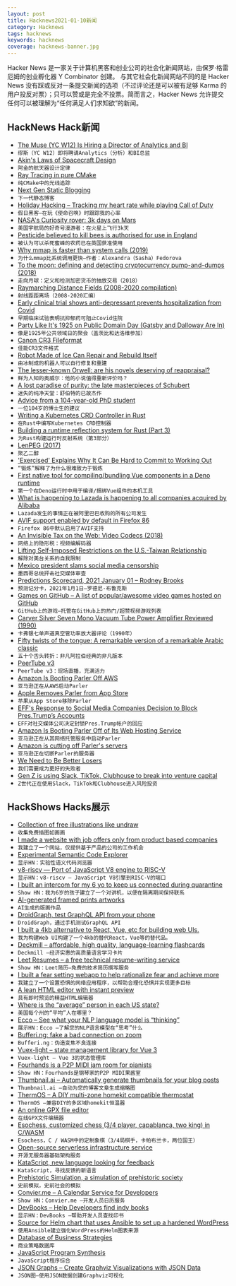 ```yaml
---
layout: post
title: Hacknews2021-01-10新闻
category: Hacknews
tags: hacknews
keywords: hacknews
coverage: hacknews-banner.jpg
---
```


Hacker News 是一家关于计算机黑客和创业公司的社会化新闻网站，由保罗·格雷厄姆的创业孵化器 Y Combinator 创建。
与其它社会化新闻网站不同的是 Hacker News 没有踩或反对一条提交新闻的选项（不过评论还是可以被有足够 Karma 的用户投反对票）；只可以赞或是完全不投票。简而言之，Hacker News 允许提交任何可以被理解为“任何满足人们求知欲”的新闻。

## HackNews Hack新闻


- [The Muse (YC W12) Is Hiring a Director of Analytics and BI](https://www.themuse.com/jobs/themuse/director-of-analytics-business-intelligence)
- `缪斯（YC W12）即将聘请Analytics（分析）和BI总监`
- [Akin's Laws of Spacecraft Design](http://spacecraft.ssl.umd.edu/akins_laws.html)
- `阿金的航天器设计定律`
- [Ray Tracing in pure CMake](https://64.github.io/cmake-raytracer/)
- `纯CMake中的光线追踪`
- [Next Gen Static Blogging](https://inoads.com/articles/2020-01-09-Next-Gen-Static-Blogging)
- `下一代静态博客`
- [Holiday Hacking – Tracking my heart rate while playing Call of Duty](https://jcdav.is/2021/01/04/Holiday-Hacking-COD-HR/)
- `假日黑客–在玩《使命召唤》时跟踪我的心率`
- [NASA's Curiosity rover: 3k days on Mars](https://www.bbc.com/news/science-environment-55562150)
- `美国宇航局的好奇号漫游者：在火星上飞行3k天`
- [Pesticide believed to kill bees is authorised for use in England](https://www.theguardian.com/environment/2021/jan/09/pesticide-believed-kill-bees-authorised-use-england-eu-farmers)
- `被认为可以杀死蜜蜂的农药已在英国获准使用`
- [Why mmap is faster than system calls (2019)](https://sasha-f.medium.com/why-mmap-is-faster-than-system-calls-24718e75ab37)
- `为什么mmap比系统调用更快–作者：Alexandra（Sasha）Fedorova`
- [To the moon: defining and detecting cryptocurrency pump-and-dumps (2018)](https://crimesciencejournal.biomedcentral.com/articles/10.1186/s40163-018-0093-5)
- `走向月球：定义和检测加密货币的抽放交易（2018）`
- [Raymarching Distance Fields (2008-2020 compilation)](https://iquilezles.org/www/articles/raymarchingdf/raymarchingdf.htm)
- `射线距距离场（2008-2020汇编）`
- [Early clinical trial shows anti-depressant prevents hospitalization from Covid](https://jamanetwork.com/journals/jama/fullarticle/2773108)
- `早期临床试验表明抗抑郁药可阻止Covid住院`
- [Party Like It's 1925 on Public Domain Day (Gatsby and Dalloway Are In)](https://www.npr.org/2021/01/01/951171599/party-like-its-1925-on-public-domain-day-gatsby-and-dalloway-are-in)
- `像是1925年公共领域日的聚会（盖茨比和达洛维参加）`
- [Canon CR3 Fileformat](https://github.com/lclevy/canon_cr3)
- `佳能CR3文件格式`
- [Robot Made of Ice Can Repair and Rebuild Itself](https://www.freethink.com/articles/robot-made-of-ice)
- `由冰制成的机器人可以自行修复和重建`
- [The lesser-known Orwell: are his novels deserving of reappraisal?](https://thecritic.co.uk/the-lesser-known-orwell-are-his-novels-deserving-of-reappraisal/)
- `鲜为人知的奥威尔：他的小说值得重新评价吗？`
- [A lost paradise of purity: the late masterpieces of Schubert](https://standpointmag.co.uk/a-lost-paradise-of-purity/)
- `迷失的纯净天堂：舒伯特的已故杰作`
- [Advice from a 104-year-old PhD student](https://www.bbc.com/reel/video/p090s793/advice-from-a-104-year-old-phd-student)
- `一位104岁的博士生的建议`
- [Writing a Kubernetes CRD Controller in Rust](http://technosophos.com/2019/08/07/writing-a-kubernetes-controller-in-rust.html)
- `在Rust中编写Kubernetes CRD控制器`
- [Building a runtime reflection system for Rust (Part 3)](https://www.osohq.com/post/runtime-reflection-pt-3)
- `为Rust构建运行时反射系统（第3部分）`
- [LenPEG (2017)](https://www.dangermouse.net/esoteric/lenpeg.html)
- `聚乙二醇`
- ['Exercised' Explains Why It Can Be Hard to Commit to Working Out](https://www.npr.org/2021/01/05/953249677/exercised-explains-why-it-can-be-hard-to-commit-to-working-out-and-why-we-should)
- `“锻炼”解释了为什么很难致力于锻炼`
- [First native tool for compiling/bundling Vue components in a Deno runtime](https://andrew-rehrig.medium.com/vno-a-vue-deno-love-story-a9dd4d130ac7)
- `第一个在Deno运行时中用于编译/捆绑Vue组件的本机工具`
- [What is happening to Lazada is happening to all companies acquired by Alibaba](https://thelowdown.momentum.asia/what-is-happening-to-lazada-is-happening-to-all-companies-acquired-by-alibaba/)
- `Lazada发生的事情正在被阿里巴巴收购的所有公司发生`
- [AVIF support enabled by default in Firefox 86](https://bugzilla.mozilla.org/show_bug.cgi?id=1682995)
- `Firefox 86中默认启用了AVIF支持`
- [An Invisible Tax on the Web: Video Codecs (2018)](https://blog.mozilla.org/blog/2018/07/11/royalty-free-web-video-codecs/)
- `网络上的隐形税：视频编解码器`
- [Lifting Self-Imposed Restrictions on the U.S.-Taiwan Relationship](https://www.state.gov/lifting-self-imposed-restrictions-on-the-u-s-taiwan-relationship/)
- `解除对美台关系的自我限制`
- [Mexico president slams social media censorship](https://www.reuters.com/article/us-usa-election-mexico/mexico-president-slams-social-media-censorship-after-chaos-in-us-capitol-idUSKBN29C1QY)
- `墨西哥总统抨击社交媒体审查`
- [Predictions Scorecard, 2021 January 01 – Rodney Brooks](http://rodneybrooks.com/predictions-scorecard-2021-january-01/)
- `预测记分卡，2021年1月1日–罗德尼·布鲁克斯`
- [Games on GitHub – A list of popular/awesome video games hosted on GitHub](https://github.com/leereilly/games)
- `GitHub上的游戏–托管在GitHub上的热门/超赞视频游戏列表`
- [Carver Silver Seven Mono Vacuum Tube Power Amplifier Reviewed (1990)](https://hometheaterreview.com/carver-silver-seven-mono-vacuum-tube-power-amplifier-reviewed/)
- `卡弗银七单声道真空管功率放大器评论（1990年）`
- [Fifty twists of the tongue: A remarkable version of a remarkable Arabic classic](https://www.the-tls.co.uk/articles/impostures-al-hariri-michael-cooperson-book-review/)
- `五十个舌头转折：非凡阿拉伯经典的非凡版本`
- [PeerTube v3](https://framablog.org/2021/01/07/peertube-v3-its-a-live-a-liiiiive/)
- `PeerTube v3：现场直播，充满活力`
- [Amazon Is Booting Parler Off AWS](https://www.buzzfeednews.com/article/johnpaczkowski/amazon-parler-aws)
- `亚马逊正在从AWS启动Parler`
- [Apple Removes Parler from App Store](https://www.cnn.com/2021/01/09/tech/parler-suspended-apple-app-store/index.html)
- `苹果从App Store移除Parler`
- [EFF's Response to Social Media Companies Decision to Block Pres.Trump’s Accounts](https://www.eff.org/deeplinks/2021/01/eff-response-social-media-companies-decision-block-president-trumps-accounts)
- `EFF对社交媒体公司决定封锁Pres.Trump帐户的回应`
- [Amazon Is Booting Parler Off of Its Web Hosting Service](https://www.buzzfeednews.com/johnpaczkowski/amazon-parler-aws)
- `亚马逊正在从其网络托管服务中启动Parler`
- [Amazon is cutting off Parler's servers](https://www.engadget.com/amazon-suspends-parler-aws-access-025310355.html)
- `亚马逊正在切断Parler的服务器`
- [We Need to Be Better Losers](https://www.christianitytoday.com/ct/2021/january-web-only/christian-victory-election-loss.html)
- `我们需要成为更好的失败者`
- [Gen Z is using Slack, TikTok, Clubhouse to break into venture capital](https://www.businessinsider.com/gen-z-vcs-slack-movement-venture-capital-investing-tiktok-sway-2021-1)
- `Z世代正在使用Slack，TikTok和Clubhouse进入风险投资`


## HackShows Hacks展示

- [ Collection of free illustrations like undraw](https://www.vektors.pro/)
- `收集免费插图如画画`
- [ I made a website with job offers only from product based companies](https://getaproductjob.com/)
- `我建立了一个网站，仅提供基于产品的公司的工作机会`
- [ Experimental Semantic Code Explorer](https://artifacts.bypaulshen.com/code-explorer/02/)
- `显示HN：实验性语义代码浏览器`
- [ v8-riscv — Port of JavaScript V8 engine to RISC-V](https://github.com/v8-riscv/v8)
- `显示HN：v8-riscv — JavaScript V8引擎到RISC-V的端口`
- [ I built an intercom for my 6 yo to keep us connected during quarantine](https://chordata.cc/blog/open-source-intercom-for-kids/)
- `Show HN：我为6岁的孩子建立了一个对讲机，以便在隔离期间保持联系`
- [ AI-generated framed prints artworks](http://uniqueaiart.com/)
- `AI生成的版画作品`
- [ DroidGraph, test GraphQL API from your phone](https://play.google.com/store/apps/details?id=com.onedev.droidgraph&hl=en_US&gl=US)
- `DroidGraph，通过手机测试GraphQL API`
- [ I built a 4kb alternative to React, Vue, etc for building web UIs.](https://synergyjs.org)
- `我为构建Web UI构建了一个4kb的替代React，Vue等的替代品。`
- [ Deckmill – affordable, high quality, language-learning flashcards](https://deckmill.com/)
- `Deckmill –经济实惠的高质量语言学习卡片`
- [ Leet Resumes – a free technical resume-writing service](https://leetresumes.com/)
- `Show HN：Leet简历–免费的技术简历撰写服务`
- [ I built a fear setting webapp to help rationalize fear and achieve more](https://fearsettingapp.herokuapp.com/)
- `我建立了一个设置恐惧的网络应用程序，以帮助合理化恐惧并实现更多目标`
- [ A lean HTML editor with instant preview](https://no-gravity.github.io/html_editor/)
- `具有即时预览的精益HTML编辑器`
- [ Where is the “average” person in each US state?](https://marwahaha.github.io/ca-center/viewer)
- `美国每个州的“平均”人在哪里？`
- [ Ecco – See what your NLP language model is “thinking”](https://www.eccox.io/)
- `展示HN：Ecco –了解您的NLP语言模型在“思考”什么`
- [ Bufferi.ng: fake a bad connection on zoom](Https://www.bufferi.ng)
- `Bufferi.ng：伪造变焦不良连接`
- [ Vuex-light – state management library for Vue 3](https://github.com/js-cosmos/vuex-light)
- `Vuex-light – Vue 3的状态管理库`
- [ Fourhands is a P2P MIDI jam room for pianists](https://fourhands.jminjie.com/)
- `Show HN：Fourhands是钢琴家的P2P MIDI果酱室`
- [ Thumbnail.ai – Automatically generate thumbnails for your blog posts](https://thumbnail.ai/)
- `Thumbnail.ai –自动为您的博客文章生成缩略图`
- [ ThermOS – A DIY multi-zone homekit compatible thermostat](https://joetruncale.medium.com/thermos-d089e1c4974b)
- `ThermOS –兼容DIY的多区域homekit恒温器`
- [ An online GPX file editor](https://gpxstudio.github.io)
- `在线GPX文件编辑器`
- [ Esochess, customized chess (3/4 player, capablanca, two king) in C/WASM](https://esochess.net)
- `Esochess，C / WASM中的定制象棋（3/4局棋手，卡帕布兰卡，两位国王）`
- [ Open-source serverless infrastructure service](https://github.com/stormkit-io/app-stormkit-io)
- `开源无服务器基础架构服务`
- [ KataScript, new language looking for feedback](https://github.com/brwhale/KataScript)
- `KataScript，寻找反馈的新语言`
- [ Prehistoric Simulation, a simulation of prehistoric society](http://prehistoric.tech)
- `史前模拟，史前社会的模拟`
- [ Convier.me – A Calendar Service for Developers](https://convier.me)
- `Show HN：Convier.me –开发人员日历服务`
- [ DevBooks – Help Developers find indy books](https://thesmartcoder.dev/books/)
- `显示HN：DevBooks –帮助开发人员查找印书`
- [ Source for Helm chart that uses Ansible to set up a hardened WordPress](https://code.habd.as/comfusion/WordPress)
- `使用Ansible建立强化WordPress的Helm图表来源`
- [ Database of Business Strategies](https://growthhunt.carrd.co/)
- `商业策略数据库`
- [ JavaScript Program Synthesis](https://grgv.xyz/inductive_program_synthesis/)
- `JavaScript程序综合`
- [ JSON Graphs – Create Graphviz Visualizations with JSON Data](https://nounparse.com/)
- `JSON图–使用JSON数据创建Graphviz可视化`

